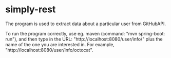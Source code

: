 # simply-rest

The program is used to extract data about a particular user from GitHubAPI.

To run the program correctly, use eg. maven (command: "mvn spring-boot: run"), and then type in the URL: "http://localhost:8080/user/info/" plus the name of the one you are interested in. For example, "http://localhost:8080/user/info/octocat".

